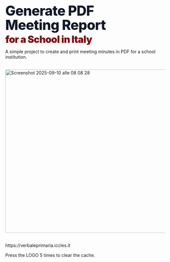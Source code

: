 <h1 id="hero-title" style="
    margin:0;
    font-family: Inter, ui-sans-serif, system-ui, -apple-system, 'Segoe UI', Roboto, 'Helvetica Neue', Arial;
    font-size: clamp(28px, 4.5vw, 48px);
    line-height:1.05;
    font-weight:800;
    color:#111827;
    letter-spacing:-0.02em;
    text-wrap:balance;
  ">
  Generate PDF Meeting Report
  <span style="display:block; color:#7b0f14; font-weight:900; font-size: clamp(20px, 3.2vw, 32px); margin-top:6px;">
    for a School in Italy
  </span>
</h1>
<p>A simple project to create and print meeting minutes in PDF for a school institution.</p>
<br>

<img width="957" height="517" alt="Screenshot 2025-09-10 alle 08 08 28" src="https://github.com/user-attachments/assets/0059842c-49dd-4ed1-8d81-24fd71c9874b" />
<br>
<p><br>https://verbaleprimaria.iccles.it</p>
<p>Press the LOGO 5 times to clear the cache.</p>
